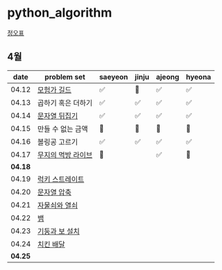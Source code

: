 # python_algorithm

[정오표](https://github.com/ndb796/python-for-coding-test/blob/master/notice.md)

## 4월

| date      | problem set                                                                           | saeyeon | jinju | ajeong | hyeona |
| --------- | ------------------------------------------------------------------------------------- | ------- | ----- | ------ | ------ |
| 04.12     | [모험가 길드](https://www.acmicpc.net/problem/25538)                                  | ✅      | 🔺    | ✅     |   ✅   |
| 04.13     | 곱하기 혹은 더하기                                                                    | ✅      | ✅    |  ✅     |   ✅   |
| 04.14     | [문자열 뒤집기](https://www.acmicpc.net/problem/1439)                                 | ✅      | ✅    |  ✅    |   ✅   |
| 04.15     | 만들 수 없는 금액                                                                     | 🔺      | 🔺    |  🔺    |   🔺   |
| 04.16     | 볼링공 고르기                                                                         | ✅      | ✅    | ✅     |   ✅    |
| 04.17     | [무지의 먹방 라이브](https://school.programmers.co.kr/learn/courses/30/lessons/42891) |    🔺     |       |  ✅     |   🔺   |
| **04.18** |                                                                                       |         |       |        |        |
|04.19| [럭키 스트레이트](https://www.acmicpc.net/problem/18406)                                         |         |       |        |        |
|04.20 | [문자열 압축](https://programmers.co.kr/learn/courses/30/lessons/60057)                        |         |       |        |        |
|04.21 | [자물쇠와 열쇠](https://programmers.co.kr/learn/courses/30/lessons/60059)                      |         |       |        |        |
|04.22 | [뱀](https://www.acmicpc.net/problem/3190)                                                   |         |       |        |        |
|04.23| [기둥과 보 설치](https://programmers.co.kr/learn/courses/30/lessons/60061)                        |         |       |        |        |    
|04.24| [치킨 배달](https://www.acmicpc.net/problem/15686)                                                 |         |       |        |        |
| **04.25** |                                                                                       |         |       |        |        |
